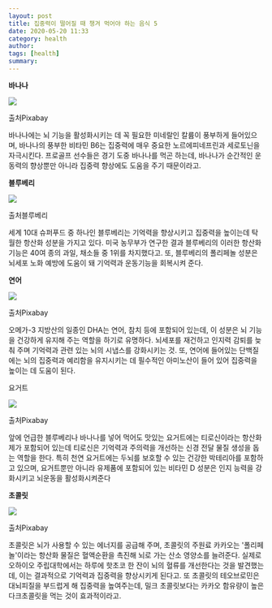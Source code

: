```yaml
---
layout: post
title: 집중력이 떨어질 때 챙겨 먹어야 하는 음식 5
date: 2020-05-20 11:33
category: health
author: 
tags: [health]
summary: 
---
```



**바나나**

![](https://img1.daumcdn.net/thumb/R720x0/?fname=https%3A%2F%2Ft1.daumcdn.net%2Fliveboard%2Finterstella-story%2F5afb19c4990044a1b1a2aa5c2fa5412f.jpg)

출처Pixabay

바나나에는 뇌 기능을 활성화시키는 데 꼭 필요한 미네랄인 칼륨이 풍부하게 들어있으며, 바나나의 풍부한 비타민 B6는 집중력에 매우 중요한 노르에피네프린과 세로토닌을 자극시킨다. 프로골프 선수들은 경기 도중 바나나를 먹곤 하는데, 바나나가 순간적인 운동력의 향상뿐만 아니라 집중력 향상에도 도움을 주기 때문이라고.

**블루베리**

![](https://img1.daumcdn.net/thumb/R720x0/?fname=https%3A%2F%2Ft1.daumcdn.net%2Fliveboard%2Finterstella-story%2F19973ad9acea497e85d58103426032b4.jpg)

출처블루베리

세계 10대 슈퍼푸드 중 하나인 블루베리는 기억력을 향상시키고 집중력을 높이는데 탁월한 항산화 성분을 가지고 있다. 미국 농무부가 연구한 결과 블루베리의 이러한 항산화 기능은 40여 종의 과일, 채소들 중 1위를 차지했다고. 또, 블루베리의 폴리페놀 성분은 뇌세포 노화 예방에 도움이 돼 기억력과 운동기능을 회복시켜 준다.

**연어**

![](https://img1.daumcdn.net/thumb/R720x0/?fname=https%3A%2F%2Ft1.daumcdn.net%2Fliveboard%2Finterstella-story%2F183414408af542b5bea3f0f87028075e.jpg)

출처Pixabay

오메가-3 지방산의 일종인 DHA는 연어, 참치 등에 포함되어 있는데, 이 성분은 뇌 기능을 건강하게 유지해 주는 역할을 하기로 유명하다. 뇌세포를 재건하고 인지력 감퇴를 늦춰 주며 기억력과 관련 있는 뇌의 시냅스를 강화시키는 것. 또, 연어에 들어있는 단백질에는 뇌의 집중력과 예리함을 유지시키는 데 필수적인 아미노산이 들어 있어 집중력을 높이는 데 도움이 된다.

요거트  

![](https://img1.daumcdn.net/thumb/R720x0/?fname=https%3A%2F%2Ft1.daumcdn.net%2Fliveboard%2Finterstella-story%2F905f4a7bd524476bae0eac4f92040eed.jpg)

출처Pixabay

앞에 언급한 블루베리나 바나나를 넣어 먹어도 맛있는 요거트에는 티로신이라는 항산화제가 포함되어 있는데 티로신은 기억력과 주의력을 개선하는 신경 전달 물질 생성을 돕는 역할을 한다. 특히 천연 요거트에는 두뇌를 보호할 수 있는 건강한 박테리아를 포함하고 있으며, 요거트뿐만 아니라 유제품에 포함되어 있는 비타민 D 성분은 인지 능력을 강화시키고 뇌운동을 활성화시켜준다

**초콜릿**

![](https://img1.daumcdn.net/thumb/R720x0/?fname=https%3A%2F%2Ft1.daumcdn.net%2Fliveboard%2Finterstella-story%2F01a22cc468db40da9827b2e1fa4784db.jpg)

출처Pixabay

초콜릿은 뇌가 사용할 수 있는 에너지를 공급해 주며, 초콜릿의 주원료 카카오는 '폴리페놀'이라는 항산화 물질은 혈액순환을 촉진해 뇌로 가는 산소 영양소를 늘려준다. 실제로 오하이오 주립대학에서는 하루에 핫초코 한 잔이 뇌의 혈류를 개선한다는 것을 발견했는데, 이는 결과적으로 기억력과 집중력을 향상시키게 된다고. 또 초콜릿의 테오브로민은 대뇌피질을 부드럽게 해 집중력을 높여주는데, 밀크 초콜릿보다는 카카오 함유량이 높은 다크초콜릿을 먹는 것이 효과적이라고.